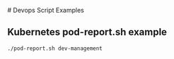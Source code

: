 # Devops Script Examples

## Kubernetes pod-report.sh example
```bash
./pod-report.sh dev-management
```